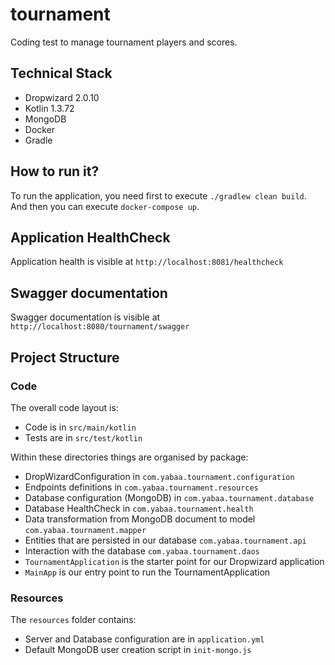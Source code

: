 # tournament

Coding test to manage tournament players and scores.

## Technical Stack

* Dropwizard 2.0.10
* Kotlin 1.3.72
* MongoDB
* Docker
* Gradle

## How to run it?

To run the application, you need first to execute `./gradlew clean build`. And then you can execute `docker-compose up`.

## Application HealthCheck

Application health is visible at `http://localhost:8081/healthcheck`

## Swagger documentation

Swagger documentation is visible at `http://localhost:8080/tournament/swagger`

## Project Structure

### Code
The overall code layout is:

* Code is in `src/main/kotlin`
* Tests are in `src/test/kotlin`

Within these directories things are organised by package:

* DropWizardConfiguration in `com.yabaa.tournament.configuration`
* Endpoints definitions in `com.yabaa.tournament.resources`
* Database configuration (MongoDB) in `com.yabaa.tournament.database`
* Database HealthCheck in `com.yabaa.tournament.health`
* Data transformation from MongoDB document to model `com.yabaa.tournament.mapper`
* Entities that are persisted in our database `com.yabaa.tournament.api`
* Interaction with the database `com.yabaa.tournament.daos`
* `TournamentApplication` is the starter point for our Dropwizard application
* `MainApp` is our entry point to run the TournamentApplication

### Resources
The `resources` folder contains:
* Server and Database configuration are in `application.yml`
* Default MongoDB user creation script in `init-mongo.js`

